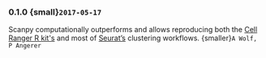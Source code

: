 ### 0.1.0 {small}`2017-05-17`

Scanpy computationally outperforms and allows reproducing both the [Cell Ranger
R kit's](https://github.com/scverse/scanpy_usage/tree/master/170503_zheng17)
and most of [Seurat’s](https://github.com/scverse/scanpy_usage/tree/master/170505_seurat)
clustering workflows. {smaller}`A Wolf, P Angerer`
